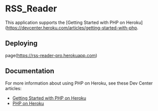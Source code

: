 # RSS_Reader

This application supports the [Getting Started with PHP on Heroku](https://devcenter.heroku.com/articles/getting-started-with-php.

## Deploying

page(https://rss-reader-pro.herokuapp.com)



## Documentation

For more information about using PHP on Heroku, see these Dev Center articles:

- [Getting Started with PHP on Heroku](https://devcenter.heroku.com/articles/getting-started-with-php)
- [PHP on Heroku](https://devcenter.heroku.com/categories/php)
